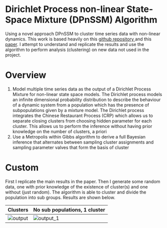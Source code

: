 # Dirichlet Process non-linear State-Space Mixture (DPnSSM) Algorithm

Using a novel approach DPnSSM to cluster time series data with non-linear dynamics. This work is based heavily on this [github repository ](https://github.com/ds2p/state-space-mixture) and this [paper](http://proceedings.mlr.press/v89/lin19b.html). I attempt to understand and replicate the results and use the algorithm to perform analysis (clustering) on new data not used in the project.

# Overview
1. Model multiple time series data as the output of a Dirichlet Process Mixture for non-linear state space models. The Dirichlet process models an infinite dimensional probability distribution to describe the behaviour of a dynamic system from a population which has the presence of subpopulations given by a mixture model. The Dirichlet process integrates the Chinese Restaurant Process (CRP) which allows us to separate closing clusters from choosing hidden parameter for each cluster. This allows us to perform the inference without having prior knowledge on the number of clusters, a priori<br>
2. Use a Metropolis within Gibbs algorithm to derive a full Bayesian inference that alternates between sampling cluster assignments and sampling parameter valves that form the basis of cluster <br>

# Custom

First I replicate the main results in the paper. Then I generate some random data, one with prior knowledge of the existence of cluster(s) and one without (just random). The algorithm is able to cluster and divide the population into sub groups. Results are shown below.

 Clusters                            | No sub populations, 1 cluster                
----------------------------------- | ----------------------------------- 
![output](https://github.com/cyrilakafia/clustering-time-series/assets/79414187/b5407eef-4315-4210-9ac5-7844d623e77a) | ![output_1](https://github.com/cyrilakafia/clustering-time-series/assets/79414187/27ff9e21-6988-40ed-964e-e8c5c470323d) 



